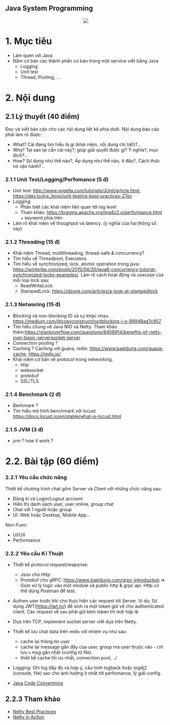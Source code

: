Java System Programming
---------------------------

<div style="text-align:center"><img src ="medi/Java-1-Introduction.png" /></div>

# 1. Mục tiêu
- Làm quen với Java
- Nắm cơ bản các thành phần cơ bản trong một service viết bằng Java
  + Logging
  + Unit test
  + Thread, Pooling, ...

# 2. Nội dung
## 2.1 Lý thuyết (40 điểm)

Đọc và viết báo cáo cho các nội dung liệt kê phía dưới. Nội dung báo cáo phải làm rõ được:
 + What? Cái đang tìm hiểu là gì (khái niệm, nội dung chi tiết)?...
 + Why? Tại sao lại cần cái này?, giúp giải quyết được gì? Ý nghĩa?, mục đích?...
 + How? Sử dụng như thế nào?, Áp dụng như thế nào, ở đâu?, Cách thức nó vận hành?...

### 2.1.1 Unit Test/Logging/Perfomance (5 đ)
- Unit test: http://www.vogella.com/tutorials/JUnit/article.html, https://dev.to/ice_lenor/unit-testing-best-practices-27ec
- Logging: 
  + Phân biệt các khái niệm liên quan tới log level
  + Tham khảo: https://logging.apache.org/log4j/2.x/performance.html + keyword phía trên
- Làm rõ khái niệm về thoughput và latency. (ý nghĩa của hai thông số này)

### 2.1.2 Threading (15 đ)
- Khái niệm Thread, multithreading, thread-safe & concurrency?
- Tìm hiểu về Threadpool, Executors.
- Tìm hiểu về synchronized, lock, atomic operation trong java: https://winterbe.com/posts/2015/04/30/java8-concurrency-tutorial-synchronized-locks-examples/. Làm rõ cách hoạt động và usecase của mỗi loại lock sau:
  + ReadWriteLock
  + StampedLock: https://dzone.com/articles/a-look-at-stampedlock

### 2.1.3 Networing (15 đ)
- Blocking và non-blocking IO và sự khác nhau. https://medium.com/@copyconstruct/nonblocking-i-o-99948ad7c957
- Tìm hiểu chung về Java NIO và Netty. Tham khảo thêm:https://stackoverflow.com/questions/8406914/benefits-of-netty-over-basic-serversocket-server
- Connection pooling ?
- Caching ? Caching với guava, redis: https://www.baeldung.com/guava-cache, https://redis.io/
- Khái niệm cơ bản về protocol trong networking.
  + http
  + websocket
  + protobuf
  + SSL/TLS

### 2.1.4 Benchmark (2 đ)
 - Benhmark ?
 - Tìm hiểu mô hình benchmark với locust https://docs.locust.io/en/stable/what-is-locust.html

### 2.1.5 JVM (3 đ)
-  jvm ? how it work ?

# 2.2. Bài tập (60 điểm)

### 2.2.1 Yêu cầu chức năng
Thiết kế chương trình chat gồm Server và Client với những chức năng sau:
 - Đăng kí và Login/Logout account
 - Hiển thị danh sách user, user online, group chat
 - Chat với 1 người hoặc group
 - UI: Web hoặc Desktop, Mobile App...

Non-Func:
 - UI/UX
 - Performance

### 2.2.2 Yêu cầu Kĩ Thuật
 - Thiết kế protocol request/response: 
   + Json cho Http
   + Protobuf cho gRPC: https://www.baeldung.com/grpc-introduction
=> Gom xử lý logic vào một module và public http & grpc api. Http có thể dùng Postman để test.

 - Authen user trước khi cho thực hiện các request tới Server. Vi dụ: Sử dụng JWT(https://jwt.io/) để sinh ra một token gửi về cho authenticated client. Các request về sau phải gửi kèm token thì mới hợp lệ 
 - Dựa trên TCP, implement socket server viết dựa trên Netty.
 - Thiết kế lưu chat data trên redis với nhiệm vụ như sau:
    + cache lại thông tin user 
    + cache lại message gần đây của user, group mà user thuộc vào - chỉ lưu `n` msg gần nhất (config từ file).
    + thiết kế cache tối ưu nhất, connection pool, ../

 - Logging: Ghi log đầy đủ và hợp ý, cấu hình logback hoặc log4j2 (console, file) sao cho ảnh hưởng ít nhất tới perfomance, lý giải config.

 - [Java Code Conventions](https://www.oracle.com/technetwork/java/codeconventions-150003.pdf)

  ## 2.2.3 Tham khảo
 - [Netty Best Practices](http://normanmaurer.me/presentations/2014-facebook-eng-netty/slides.html)
 - [Netty in Action](http://pdf.th7.cn/down/files/1603/Netty%20in%20Action.pdf)

